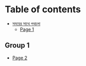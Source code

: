 # Table of contents

* [সময়ের সাথে পথচলা](README.md)
  * [Page 1](undefined/page-1.md)

## Group 1

* [Page 2](group-1/page-2.md)
